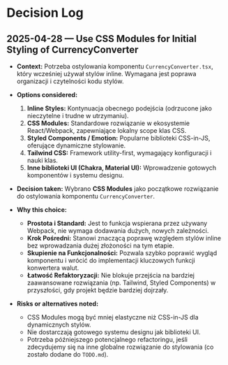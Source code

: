 # Decision Log

## 2025-04-28 — Use CSS Modules for Initial Styling of CurrencyConverter

- **Context:** 
  Potrzeba ostylowania komponentu `CurrencyConverter.tsx`, który wcześniej używał stylów inline. Wymagana jest poprawa organizacji i czytelności kodu stylów.

- **Options considered:** 
  1.  **Inline Styles:** Kontynuacja obecnego podejścia (odrzucone jako nieczytelne i trudne w utrzymaniu).
  2.  **CSS Modules:** Standardowe rozwiązanie w ekosystemie React/Webpack, zapewniające lokalny scope klas CSS.
  3.  **Styled Components / Emotion:** Popularne biblioteki CSS-in-JS, oferujące dynamiczne stylowanie.
  4.  **Tailwind CSS:** Framework utility-first, wymagający konfiguracji i nauki klas.
  5.  **Inne biblioteki UI (Chakra, Material UI):** Wprowadzenie gotowych komponentów i systemu designu.

- **Decision taken:** 
  Wybrano **CSS Modules** jako początkowe rozwiązanie do ostylowania komponentu `CurrencyConverter`.

- **Why this choice:** 
  *   **Prostota i Standard:** Jest to funkcja wspierana przez używany Webpack, nie wymaga dodawania dużych, nowych zależności.
  *   **Krok Pośredni:** Stanowi znaczącą poprawę względem stylów inline bez wprowadzania dużej złożoności na tym etapie.
  *   **Skupienie na Funkcjonalności:** Pozwala szybko poprawić wygląd komponentu i wrócić do implementacji kluczowych funkcji konwertera walut.
  *   **Łatwość Refaktoryzacji:** Nie blokuje przejścia na bardziej zaawansowane rozwiązania (np. Tailwind, Styled Components) w przyszłości, gdy projekt będzie bardziej dojrzały.

- **Risks or alternatives noted:** 
  *   CSS Modules mogą być mniej elastyczne niż CSS-in-JS dla dynamicznych stylów.
  *   Nie dostarczają gotowego systemu designu jak biblioteki UI.
  *   Potrzeba późniejszego potencjalnego refactoringu, jeśli zdecydujemy się na inne globalne rozwiązanie do stylowania (co zostało dodane do `TODO.md`).
